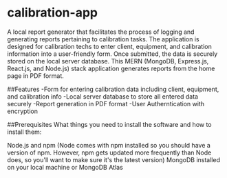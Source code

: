 # calibration-app
A local report generator that facilitates the process of logging and generating reports pertaining to calibration tasks. The application is designed for calibration techs to enter client, equipment, and calibration information into a user-friendly form. Once submitted, the data is securely stored on the local server database. This MERN (MongoDB, Express.js, React.js, and Node.js) stack application generates reports from the home page in PDF format.

##Features
-Form for entering calibration data including client, equipment, and calibration info
-Local server database to store all entered data securely
-Report generation in PDF format
-User Autherntication with encryption

##Prerequisites
What things you need to install the software and how to install them:

Node.js and npm (Node comes with npm installed so you should have a version of npm. However, npm gets updated more frequently than Node does, so you'll want to make sure it's the latest version)
MongoDB installed on your local machine or MongoDB Atlas
